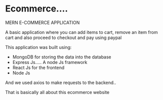 # Ecommerce....
MERN E-COMMERCE APPLICATION

A basic application where you can add items to cart, remove an item from cart and also proceed to checkout and pay using paypal

This application was built using:
* MongoDB for storing the data into the database
* Express Js..... A node Js framework
* React Js for the frontend
* Node Js

And we used axios to make requests to the backend..

That is basically all about this ecommerce website
